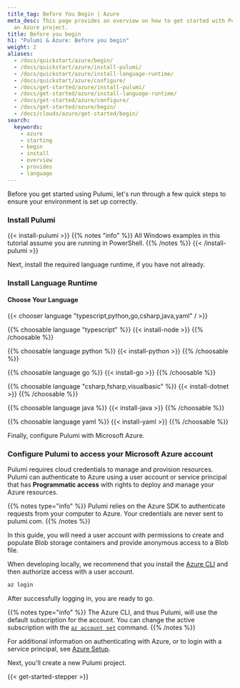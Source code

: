 ```yaml
---
title_tag: Before You Begin | Azure
meta_desc: This page provides an overview on how to get started with Pulumi when starting
  an Azure project.
title: Before you begin
h1: "Pulumi & Azure: Before you begin"
weight: 2
aliases:
  - /docs/quickstart/azure/begin/
  - /docs/quickstart/azure/install-pulumi/
  - /docs/quickstart/azure/install-language-runtime/
  - /docs/quickstart/azure/configure/
  - /docs/get-started/azure/install-pulumi/
  - /docs/get-started/azure/install-language-runtime/
  - /docs/get-started/azure/configure/
  - /docs/get-started/azure/begin/
  - /docs/clouds/azure/get-started/begin/
search:
  keywords:
    - azure
    - starting
    - begin
    - install
    - overview
    - provides
    - language
---
```


Before you get started using Pulumi, let's run through a few quick steps to ensure your environment is set up correctly.

### Install Pulumi

{{< install-pulumi >}}
{{% notes "info" %}}
All Windows examples in this tutorial assume you are running in PowerShell.
{{% /notes %}}
{{< /install-pulumi >}}

Next, install the required language runtime, if you have not already.

### Install Language Runtime

#### Choose Your Language

{{< chooser language "typescript,python,go,csharp,java,yaml" / >}}

{{% choosable language "typescript" %}}
{{< install-node >}}
{{% /choosable %}}

{{% choosable language python %}}
{{< install-python >}}
{{% /choosable %}}

{{% choosable language go %}}
{{< install-go >}}
{{% /choosable %}}

{{% choosable language "csharp,fsharp,visualbasic" %}}
{{< install-dotnet >}}
{{% /choosable %}}

{{% choosable language java %}}
{{< install-java >}}
{{% /choosable %}}

{{% choosable language yaml %}}
{{< install-yaml >}}
{{% /choosable %}}

Finally, configure Pulumi with Microsoft Azure.

### Configure Pulumi to access your Microsoft Azure account

Pulumi requires cloud credentials to manage and provision resources. Pulumi can authenticate to Azure using a user account or service principal that has **Programmatic access** with rights to deploy and manage your Azure resources.

{{% notes type="info" %}}
Pulumi relies on the Azure SDK to authenticate requests from your computer to Azure. Your credentials are never sent to pulumi.com.
{{% /notes %}}

In this guide, you will need a user account with permissions to create and populate Blob storage containers and provide anonymous access to a Blob file.

When developing locally, we recommend that you install the [Azure CLI](https://docs.microsoft.com/en-us/cli/azure/install-azure-cli) and then authorize access with a user account.

```bash
az login
```

After successfully logging in, you are ready to go.

{{% notes type="info" %}}
The Azure CLI, and thus Pulumi, will use the default subscription for the account. You can change the active subscription with the [`az account set`](https://docs.microsoft.com/en-us/cli/azure/account?view=azure-cli-latest#az_account_set) command.
{{% /notes %}}

For additional information on authenticating with Azure, or to login with a service principal, see [Azure Setup](/registry/packages/azure-native/installation-configuration/).

Next, you'll create a new Pulumi project.

{{< get-started-stepper >}}
